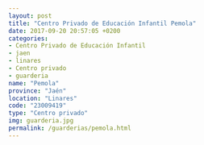 ```yaml
---
layout: post
title: "Centro Privado de Educación Infantil Pemola"
date: 2017-09-20 20:57:05 +0200
categories:
- Centro Privado de Educación Infantil
- jaen
- linares
- Centro privado
- guarderia
name: "Pemola"
province: "Jaén"
location: "Linares"
code: "23009419"
type: "Centro privado"
img: guarderia.jpg
permalink: /guarderias/pemola.html
---
```

